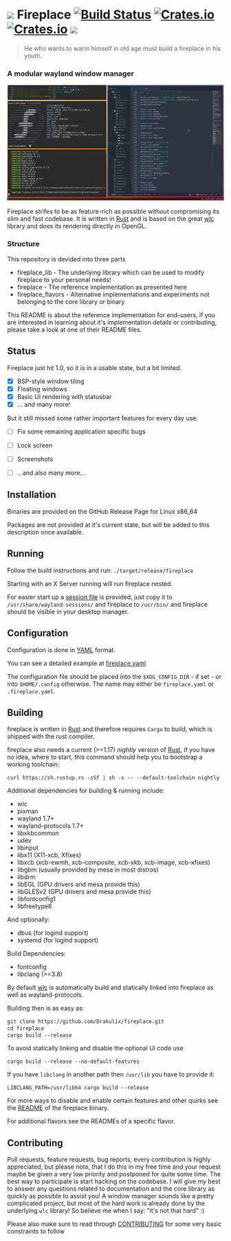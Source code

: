 # <img src="https://cdn.rawgit.com/Drakulix/fireplace/bf10b919/assets/fireplace.svg" width="128"> Fireplace [![Build Status](https://travis-ci.org/Drakulix/fireplace.svg?branch=master)](https://travis-ci.org/Drakulix/fireplace) [![Crates.io](https://img.shields.io/crates/v/fireplace_lib.svg)](https://crates.io/crates/fireplace_lib) [![Crates.io](https://img.shields.io/crates/l/fireplace_lib.svg)](https://github.com/Drakulix/fireplace_lib/blob/master/LICENSE) [![](https://tokei.rs/b1/github/Drakulix/fireplace)](https://github.com/Aaronepower/tokei)

> He who wants to warm himself in old age must build a fireplace in his youth.


### A modular wayland window manager

![Screenshot](https://github.com/Drakulix/fireplace/raw/master/assets/screenshot.png "Screenshot")

Fireplace strifes to be as feature-rich as possible without compromising its slim and fast codebase. It is written in [Rust](https://www.rust-lang.org) and is based on the great [wlc](https://github.com/Cloudef/wlc) library and does its rendering directly in OpenGL.


### Structure

This repository is devided into three parts

- fireplace_lib - The underlying library which can be used to modify fireplace to your personal needs!
- fireplace - The reference implementation as presented here
- fireplace_flavors - Alternative implementations and experiments not belonging to the core library or binary

This README is about the reference implementation for end-users, if you are interested in learning about it's implementation details or contributing, please take a look at one of their README files.


## Status

Fireplace just hit 1.0, so it is in a usable state, but a bit limited.

- [x] BSP-style window tiling
- [x] Floating windows
- [x] Basic UI rendering with statusbar
- [x] ... and many more!

But it still missed some rather important features for every day use:

- [ ] Fix some remaining application specific bugs
- [ ] Lock screen
- [ ] Screenshots
- [ ] ...and also many more...


## Installation

Binaries are provided on the GitHub Release Page for Linux x86_64

Packages are not provided at it's current state, but will be added to this description once available.


## Running

Follow the build instructions and run:
`./target/release/fireplace`

Starting with an X Server running will run fireplace nested.

For easier start up a [session file](https://github.com/Drakulix/fireplace/blob/master/fireplace.desktop) is provided, just copy it to `/usr/share/wayland-sessions/` and fireplace to `/usr/bin/` and fireplace should be visible in your desktop manager.


## Configuration

Configuration is done in [YAML](http://www.yaml.org/spec/1.2/spec.html) format.

You can see a detailed example at [fireplace.yaml](https://github.com/Drakulix/fireplace/blob/master/fireplace.yaml)

The configuration file should be placed into the `$XDG_CONFIG_DIR` - if set - or
into `$HOME/.config` otherwise. The name may either be `fireplace.yaml` or
`.fireplace.yaml`. 

## Building

fireplace is written in [Rust](https://www.rust-lang.org) and therefore requires `Cargo` to build, which is shipped with the rust compiler.

fireplace also needs a current (>=1.17) *nightly* version of [Rust](https://www.rust-lang.org), if you have no idea, where to start, this command should help you to bootstrap a working toolchain:

```
curl https://sh.rustup.rs -sSf | sh -s -- --default-toolchain nightly
```

Additional dependencies for building & running include:

- wlc
- pixman
- wayland 1.7+
- wayland-protocols 1.7+
- libxkbcommon
- udev
- libinput
- libx11 (X11-xcb, Xfixes)
- libxcb (xcb-ewmh, xcb-composite, xcb-xkb, xcb-image, xcb-xfixes)
- libgbm (usually provided by mesa in most distros)
- libdrm
- libEGL (GPU drivers and mesa provide this)
- libGLESv2 (GPU drivers and mesa provide this)
- libfontconfig1
- libfreetype6

And optionally:

- dbus (for logind support)
- systemd (for logind support)

Build Dependencies:

- fontconfig
- libclang (>=3.8)

By default [wlc](https://github.com/Cloudef/wlc) is automatically build and statically linked into fireplace as well as wayland-protocols.

Building then is as easy as:
```
git clone https://github.com/Drakulix/fireplace.git
cd fireplace
cargo build --release
```

To avoid statically linking and disable the optional Ui code use
```
cargo build --release --no-default-features
```

If you have `libclang` in another path then `/usr/lib` you have to provide it:
```
LIBCLANG_PATH=/usr/lib64 cargo build --release
```

For more ways to disable and enable certain features and other quirks see the [README](https://github.com/Drakulix/fireplace/blob/master/fireplace/README.md) of the fireplace binary.

For additional flavors see the READMEs of a specific flavor.


## Contributing

Pull requests, feature requests, bug reports, every contribution is highly appreciated,
but please note, that I do this in my free time and your request maybe be given a very low
priority and postponed for quite some time.
The best way to participate is start hacking on the codebase. I will give my best to answer
any questions related to documentation and the core library as quickly as possible to assist
you! A window manager sounds like a pretty complicated project, but most of the hard work is
already done by the underlying `wlc` library! So believe me when I say: "it's not that hard" :)

Please also make sure to read through [CONTRIBUTING](https://github.com/Drakulix/fireplace/blob/master/CONTRIBUTING) for some very basic constraints to follow
